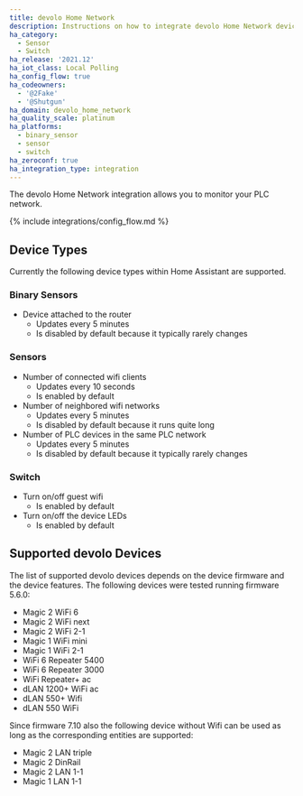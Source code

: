 ```yaml
---
title: devolo Home Network
description: Instructions on how to integrate devolo Home Network devices with Home Assistant.
ha_category:
  - Sensor
  - Switch
ha_release: '2021.12'
ha_iot_class: Local Polling
ha_config_flow: true
ha_codeowners:
  - '@2Fake'
  - '@Shutgun'
ha_domain: devolo_home_network
ha_quality_scale: platinum
ha_platforms:
  - binary_sensor
  - sensor
  - switch
ha_zeroconf: true
ha_integration_type: integration
---
```


The devolo Home Network integration allows you to monitor your PLC network.

{% include integrations/config_flow.md %}

## Device Types

Currently the following device types within Home Assistant are supported.

### Binary Sensors

* Device attached to the router
  * Updates every 5 minutes
  * Is disabled by default because it typically rarely changes

### Sensors

* Number of connected wifi clients
  * Updates every 10 seconds
  * Is enabled by default
* Number of neighbored wifi networks
  * Updates every 5 minutes
  * Is disabled by default because it runs quite long
* Number of PLC devices in the same PLC network
  * Updates every 5 minutes
  * Is disabled by default because it typically rarely changes

### Switch

* Turn on/off guest wifi
  * Is enabled by default
* Turn on/off the device LEDs
  * Is enabled by default

## Supported devolo Devices

The list of supported devolo devices depends on the device firmware and the device features. The following devices were tested running firmware 5.6.0:

* Magic 2 WiFi 6
* Magic 2 WiFi next
* Magic 2 WiFi 2-1
* Magic 1 WiFi mini
* Magic 1 WiFi 2-1
* WiFi 6 Repeater 5400
* WiFi 6 Repeater 3000
* WiFi Repeater+ ac
* dLAN 1200+ WiFi ac
* dLAN 550+ Wifi
* dLAN 550 WiFi

Since firmware 7.10 also the following device without Wifi can be used as long as the corresponding entities are supported:

* Magic 2 LAN triple
* Magic 2 DinRail
* Magic 2 LAN 1-1
* Magic 1 LAN 1-1
